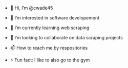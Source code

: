 - 👋 Hi, I’m @cwade45
- 👀 I’m interested in software developement
- 🌱 I’m currently learning web scraping
- 💞️ I’m looking to collaborate on data scraping projects
- 📫 How to reach me by respositories

- ⚡ Fun fact: I like to also go to the gym

<!---
cwade45/cwade45 is a ✨ special ✨ repository because its `README.md` (this file) appears on your GitHub profile.
You can click the Preview link to take a look at your changes.
--->
